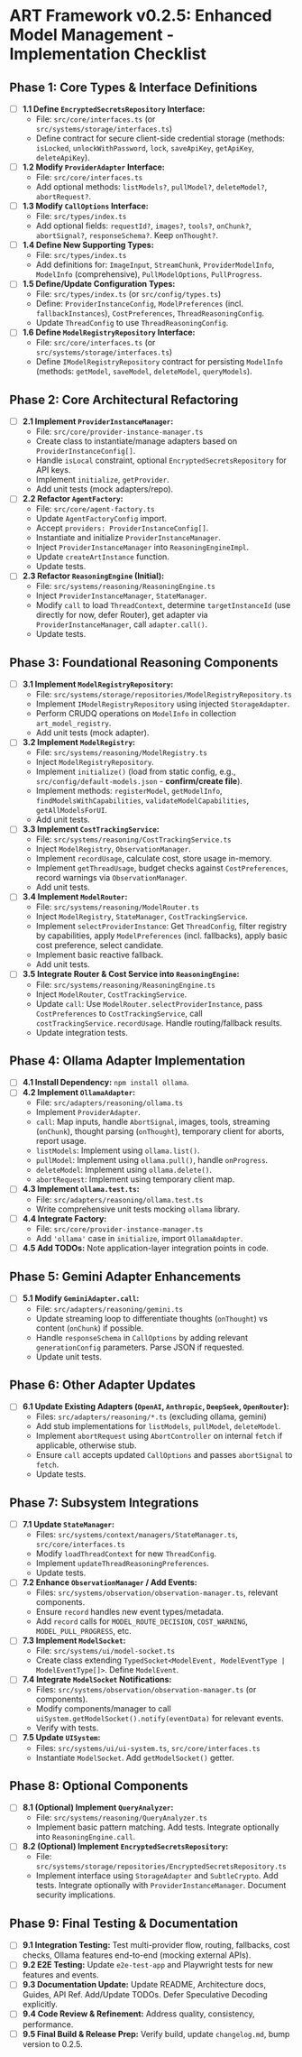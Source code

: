 # ART Framework v0.2.5: Enhanced Model Management - Implementation Checklist

## Phase 1: Core Types & Interface Definitions

*   [ ] **1.1 Define `EncryptedSecretsRepository` Interface:**
    *   File: `src/core/interfaces.ts` (or `src/systems/storage/interfaces.ts`)
    *   Define contract for secure client-side credential storage (methods: `isLocked`, `unlockWithPassword`, `lock`, `saveApiKey`, `getApiKey`, `deleteApiKey`).
*   [ ] **1.2 Modify `ProviderAdapter` Interface:**
    *   File: `src/core/interfaces.ts`
    *   Add optional methods: `listModels?`, `pullModel?`, `deleteModel?`, `abortRequest?`.
*   [ ] **1.3 Modify `CallOptions` Interface:**
    *   File: `src/types/index.ts`
    *   Add optional fields: `requestId?`, `images?`, `tools?`, `onChunk?`, `abortSignal?`, `responseSchema?`. Keep `onThought?`.
*   [ ] **1.4 Define New Supporting Types:**
    *   File: `src/types/index.ts`
    *   Add definitions for: `ImageInput`, `StreamChunk`, `ProviderModelInfo`, `ModelInfo` (comprehensive), `PullModelOptions`, `PullProgress`.
*   [ ] **1.5 Define/Update Configuration Types:**
    *   File: `src/types/index.ts` (or `src/config/types.ts`)
    *   Define: `ProviderInstanceConfig`, `ModelPreferences` (incl. `fallbackInstances`), `CostPreferences`, `ThreadReasoningConfig`.
    *   Update `ThreadConfig` to use `ThreadReasoningConfig`.
*   [ ] **1.6 Define `ModelRegistryRepository` Interface:**
    *   File: `src/core/interfaces.ts` (or `src/systems/storage/interfaces.ts`)
    *   Define `IModelRegistryRepository` contract for persisting `ModelInfo` (methods: `getModel`, `saveModel`, `deleteModel`, `queryModels`).

## Phase 2: Core Architectural Refactoring

*   [ ] **2.1 Implement `ProviderInstanceManager`:**
    *   File: `src/core/provider-instance-manager.ts`
    *   Create class to instantiate/manage adapters based on `ProviderInstanceConfig[]`.
    *   Handle `isLocal` constraint, optional `EncryptedSecretsRepository` for API keys.
    *   Implement `initialize`, `getProvider`.
    *   Add unit tests (mock adapters/repo).
*   [ ] **2.2 Refactor `AgentFactory`:**
    *   File: `src/core/agent-factory.ts`
    *   Update `AgentFactoryConfig` import.
    *   Accept `providers: ProviderInstanceConfig[]`.
    *   Instantiate and initialize `ProviderInstanceManager`.
    *   Inject `ProviderInstanceManager` into `ReasoningEngineImpl`.
    *   Update `createArtInstance` function.
    *   Update tests.
*   [ ] **2.3 Refactor `ReasoningEngine` (Initial):**
    *   File: `src/systems/reasoning/ReasoningEngine.ts`
    *   Inject `ProviderInstanceManager`, `StateManager`.
    *   Modify `call` to load `ThreadContext`, determine `targetInstanceId` (use directly for now, defer Router), get adapter via `ProviderInstanceManager`, call `adapter.call()`.
    *   Update tests.

## Phase 3: Foundational Reasoning Components

*   [ ] **3.1 Implement `ModelRegistryRepository`:**
    *   File: `src/systems/storage/repositories/ModelRegistryRepository.ts`
    *   Implement `IModelRegistryRepository` using injected `StorageAdapter`.
    *   Perform CRUDQ operations on `ModelInfo` in collection `art_model_registry`.
    *   Add unit tests (mock adapter).
*   [ ] **3.2 Implement `ModelRegistry`:**
    *   File: `src/systems/reasoning/ModelRegistry.ts`
    *   Inject `ModelRegistryRepository`.
    *   Implement `initialize()` (load from static config, e.g., `src/config/default-models.json` - **confirm/create file**).
    *   Implement methods: `registerModel`, `getModelInfo`, `findModelsWithCapabilities`, `validateModelCapabilities`, `getAllModelsForUI`.
    *   Add unit tests.
*   [ ] **3.3 Implement `CostTrackingService`:**
    *   File: `src/systems/reasoning/CostTrackingService.ts`
    *   Inject `ModelRegistry`, `ObservationManager`.
    *   Implement `recordUsage`, calculate cost, store usage in-memory.
    *   Implement `getThreadUsage`, budget checks against `CostPreferences`, record warnings via `ObservationManager`.
    *   Add unit tests.
*   [ ] **3.4 Implement `ModelRouter`:**
    *   File: `src/systems/reasoning/ModelRouter.ts`
    *   Inject `ModelRegistry`, `StateManager`, `CostTrackingService`.
    *   Implement `selectProviderInstance`: Get `ThreadConfig`, filter registry by capabilities, apply `ModelPreferences` (incl. fallbacks), apply basic cost preference, select candidate.
    *   Implement basic reactive fallback.
    *   Add unit tests.
*   [ ] **3.5 Integrate Router & Cost Service into `ReasoningEngine`:**
    *   File: `src/systems/reasoning/ReasoningEngine.ts`
    *   Inject `ModelRouter`, `CostTrackingService`.
    *   Update `call`: Use `ModelRouter.selectProviderInstance`, pass `CostPreferences` to `CostTrackingService`, call `costTrackingService.recordUsage`. Handle routing/fallback results.
    *   Update integration tests.

## Phase 4: Ollama Adapter Implementation

*   [ ] **4.1 Install Dependency:** `npm install ollama`.
*   [ ] **4.2 Implement `OllamaAdapter`:**
    *   File: `src/adapters/reasoning/ollama.ts`
    *   Implement `ProviderAdapter`.
    *   `call`: Map inputs, handle `AbortSignal`, images, tools, streaming (`onChunk`), thought parsing (`onThought`), temporary client for aborts, report usage.
    *   `listModels`: Implement using `ollama.list()`.
    *   `pullModel`: Implement using `ollama.pull()`, handle `onProgress`.
    *   `deleteModel`: Implement using `ollama.delete()`.
    *   `abortRequest`: Implement using temporary client map.
*   [ ] **4.3 Implement `ollama.test.ts`:**
    *   File: `src/adapters/reasoning/ollama.test.ts`
    *   Write comprehensive unit tests mocking `ollama` library.
*   [ ] **4.4 Integrate Factory:**
    *   File: `src/core/provider-instance-manager.ts`
    *   Add `'ollama'` case in `initialize`, import `OllamaAdapter`.
*   [ ] **4.5 Add TODOs:** Note application-layer integration points in code.

## Phase 5: Gemini Adapter Enhancements

*   [ ] **5.1 Modify `GeminiAdapter.call`:**
    *   File: `src/adapters/reasoning/gemini.ts`
    *   Update streaming loop to differentiate thoughts (`onThought`) vs content (`onChunk`) if possible.
    *   Handle `responseSchema` in `CallOptions` by adding relevant `generationConfig` parameters. Parse JSON if requested.
    *   Update unit tests.

## Phase 6: Other Adapter Updates

*   [ ] **6.1 Update Existing Adapters (`OpenAI`, `Anthropic`, `DeepSeek`, `OpenRouter`):**
    *   Files: `src/adapters/reasoning/*.ts` (excluding ollama, gemini)
    *   Add stub implementations for `listModels`, `pullModel`, `deleteModel`.
    *   Implement `abortRequest` using `AbortController` on internal `fetch` if applicable, otherwise stub.
    *   Ensure `call` accepts updated `CallOptions` and passes `abortSignal` to `fetch`.
    *   Update tests.

## Phase 7: Subsystem Integrations

*   [ ] **7.1 Update `StateManager`:**
    *   Files: `src/systems/context/managers/StateManager.ts`, `src/core/interfaces.ts`
    *   Modify `loadThreadContext` for new `ThreadConfig`.
    *   Implement `updateThreadReasoningPreferences`.
    *   Update tests.
*   [ ] **7.2 Enhance `ObservationManager` / Add Events:**
    *   Files: `src/systems/observation/observation-manager.ts`, relevant components.
    *   Ensure `record` handles new event types/metadata.
    *   Add `record` calls for `MODEL_ROUTE_DECISION`, `COST_WARNING`, `MODEL_PULL_PROGRESS`, etc.
*   [ ] **7.3 Implement `ModelSocket`:**
    *   File: `src/systems/ui/model-socket.ts`
    *   Create class extending `TypedSocket<ModelEvent, ModelEventType | ModelEventType[]>`. Define `ModelEvent`.
*   [ ] **7.4 Integrate `ModelSocket` Notifications:**
    *   Files: `src/systems/observation/observation-manager.ts` (or components).
    *   Modify components/manager to call `uiSystem.getModelSocket().notify(eventData)` for relevant events.
    *   Verify with tests.
*   [ ] **7.5 Update `UISystem`:**
    *   Files: `src/systems/ui/ui-system.ts`, `src/core/interfaces.ts`
    *   Instantiate `ModelSocket`. Add `getModelSocket()` getter.

## Phase 8: Optional Components

*   [ ] **8.1 (Optional) Implement `QueryAnalyzer`:**
    *   File: `src/systems/reasoning/QueryAnalyzer.ts`
    *   Implement basic pattern matching. Add tests. Integrate optionally into `ReasoningEngine.call`.
*   [ ] **8.2 (Optional) Implement `EncryptedSecretsRepository`:**
    *   File: `src/systems/storage/repositories/EncryptedSecretsRepository.ts`
    *   Implement interface using `StorageAdapter` and `SubtleCrypto`. Add tests. Integrate optionally with `ProviderInstanceManager`. Document security implications.

## Phase 9: Final Testing & Documentation

*   [ ] **9.1 Integration Testing:** Test multi-provider flow, routing, fallbacks, cost checks, Ollama features end-to-end (mocking external APIs).
*   [ ] **9.2 E2E Testing:** Update `e2e-test-app` and Playwright tests for new features and events.
*   [ ] **9.3 Documentation Update:** Update README, Architecture docs, Guides, API Ref. Add/Update TODOs. Defer Speculative Decoding explicitly.
*   [ ] **9.4 Code Review & Refinement:** Address quality, consistency, performance.
*   [ ] **9.5 Final Build & Release Prep:** Verify build, update `changelog.md`, bump version to 0.2.5.